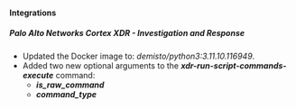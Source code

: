 #### Integrations

##### Palo Alto Networks Cortex XDR - Investigation and Response

- Updated the Docker image to: *demisto/python3:3.11.10.116949*.
- Added two new optional arguments to the ***xdr-run-script-commands-execute*** command:
  - ***is_raw_command***
  - ***command_type***
